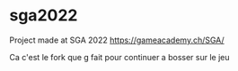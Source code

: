 # sga2022
Project made at SGA 2022 https://gameacademy.ch/SGA/

Ca c'est le fork que g fait pour continuer a bosser sur le jeu
